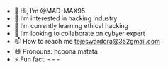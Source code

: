 - 👋 Hi, I’m @MAD-MAX95
- 👀 I’m interested in hacking industry
- 🌱 I’m currently learning ethical hacking
- 💞️ I’m looking to collaborate on cybyer expert
- 📫 How to reach me tejeswardora@352gmail.com 
- 😄 Pronouns: hcoona matata
- ⚡ Fun fact: - - -

<!---
MAD-MAX95/MAD-MAX95 is a ✨ special ✨ repository because its `README.md` (this file) appears on your GitHub profile.
You can click the Preview link to take a look at your changes.
--->
